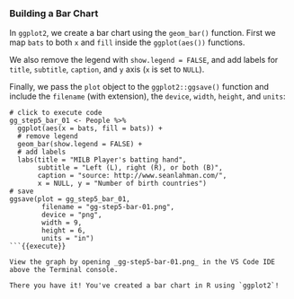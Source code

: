 ### Building a Bar Chart

In `ggplot2`, we create a bar chart using the `geom_bar()` function. First we map `bats` to both `x` and `fill` inside the `ggplot(aes())` functions.

We also remove the legend with `show.legend = FALSE`, and add labels for `title`, `subtitle`, `caption`, and `y` axis (`x` is set to `NULL`).

Finally, we pass the `plot` object to the `ggplot2::ggsave()` function and include the `filename` (with extension), the `device`, `width`, `height`, and `units`:

```
# click to execute code
gg_step5_bar_01 <- People %>%
  ggplot(aes(x = bats, fill = bats)) +
  # remove legend
  geom_bar(show.legend = FALSE) +
  # add labels
  labs(title = "MILB Player's batting hand",
       subtitle = "Left (L), right (R), or both (B)",
       caption = "source: http://www.seanlahman.com/",
       x = NULL, y = "Number of birth countries")
# save
ggsave(plot = gg_step5_bar_01,
        filename = "gg-step5-bar-01.png",
        device = "png",
        width = 9,
        height = 6,
        units = "in")
```{{execute}}

View the graph by opening _gg-step5-bar-01.png_ in the VS Code IDE above the Terminal console.

There you have it! You've created a bar chart in R using `ggplot2`!
